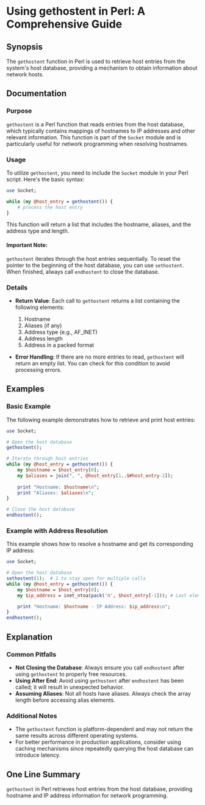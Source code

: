 <!--
Meta Description: # Using gethostent in Perl: A Comprehensive Guide ## Synopsis The `gethostent` function in Perl is used to retrieve host entries from the system's hos...
Meta Keywords: gethostent, host, database, hostname, perl
-->

# Using gethostent in Perl: A Comprehensive Guide

## Synopsis
The `gethostent` function in Perl is used to retrieve host entries from the system's host database, providing a mechanism to obtain information about network hosts.

## Documentation
### Purpose
`gethostent` is a Perl function that reads entries from the host database, which typically contains mappings of hostnames to IP addresses and other relevant information. This function is part of the `Socket` module and is particularly useful for network programming when resolving hostnames.

### Usage
To utilize `gethostent`, you need to include the `Socket` module in your Perl script. Here's the basic syntax:

```perl
use Socket;

while (my @host_entry = gethostent()) {
    # process the host entry
}
```

This function will return a list that includes the hostname, aliases, and the address type and length.

#### Important Note:
`gethostent` iterates through the host entries sequentially. To reset the pointer to the beginning of the host database, you can use `sethostent`. When finished, always call `endhostent` to close the database.

### Details
- **Return Value**: Each call to `gethostent` returns a list containing the following elements:
  1. Hostname
  2. Aliases (if any)
  3. Address type (e.g., AF_INET)
  4. Address length
  5. Address in a packed format

- **Error Handling**: If there are no more entries to read, `gethostent` will return an empty list. You can check for this condition to avoid processing errors.

## Examples
### Basic Example
The following example demonstrates how to retrieve and print host entries:

```perl
use Socket;

# Open the host database
gethostent();

# Iterate through host entries
while (my @host_entry = gethostent()) {
    my $hostname = $host_entry[0];
    my $aliases = join(", ", @host_entry[1..$#host_entry-2]);
    
    print "Hostname: $hostname\n";
    print "Aliases: $aliases\n";
}

# Close the host database
endhostent();
```

### Example with Address Resolution
This example shows how to resolve a hostname and get its corresponding IP address:

```perl
use Socket;

# Open the host database
sethostent(1);  # 1 to stay open for multiple calls
while (my @host_entry = gethostent()) {
    my $hostname = $host_entry[0];
    my $ip_address = inet_ntoa(pack('N', $host_entry[-1])); # Last element for IP

    print "Hostname: $hostname - IP Address: $ip_address\n";
}
endhostent();
```

## Explanation
### Common Pitfalls
- **Not Closing the Database**: Always ensure you call `endhostent` after using `gethostent` to properly free resources.
- **Using After End**: Avoid using `gethostent` after `endhostent` has been called; it will result in unexpected behavior.
- **Assuming Aliases**: Not all hosts have aliases. Always check the array length before accessing alias elements.

### Additional Notes
- The `gethostent` function is platform-dependent and may not return the same results across different operating systems.
- For better performance in production applications, consider using caching mechanisms since repeatedly querying the host database can introduce latency.

## One Line Summary
`gethostent` in Perl retrieves host entries from the host database, providing hostname and IP address information for network programming.